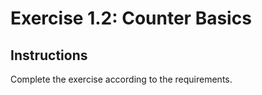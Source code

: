 # Exercise 1.2: Counter Basics

## Instructions

Complete the exercise according to the requirements.
